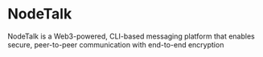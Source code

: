 # NodeTalk

NodeTalk is a Web3-powered, CLI-based messaging platform that enables secure, peer-to-peer communication with end-to-end encryption
